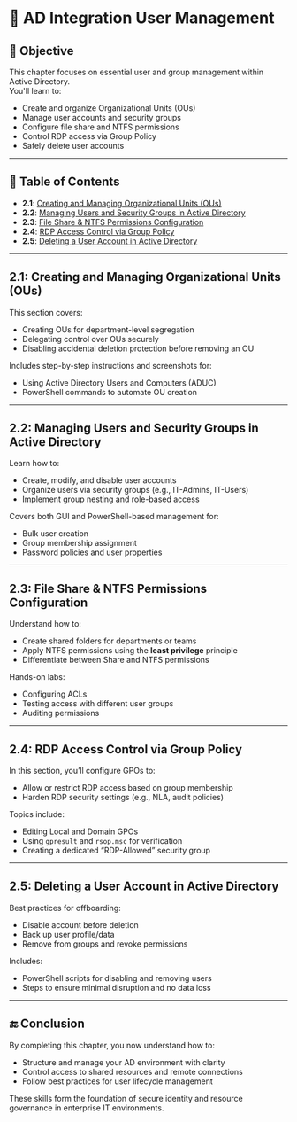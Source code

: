 # 👥 AD Integration User Management

## 🎯 Objective  
This chapter focuses on essential user and group management within Active Directory.  
You'll learn to:
- Create and organize Organizational Units (OUs)
- Manage user accounts and security groups
- Configure file share and NTFS permissions
- Control RDP access via Group Policy
- Safely delete user accounts

---

## 📘 Table of Contents  
- **2.1**: [Creating and Managing Organizational Units (OUs)](https://github.com/AliChoukatli/CyberShield-Enterprise/blob/main/02_AD_Integration_User_Management/Documentation/01_Create_Delete_OUs.md)  
- **2.2**: [Managing Users and Security Groups in Active Directory](https://github.com/AliChoukatli/CyberShield-Enterprise/blob/main/02_AD_Integration_User_Management/Documentation/02_Manage_Users_Groups.md)
- **2.3**: [File Share & NTFS Permissions Configuration](https://github.com/AliChoukatli/CyberShield-Enterprise/blob/main/02_AD_Integration_User_Management/Documentation/03_File_Share_NTFS.md)
- **2.4**: [RDP Access Control via Group Policy](https://github.com/AliChoukatli/CyberShield-Enterprise/blob/main/02_AD_Integration_User_Management/Documentation/05_RDP_GPO.md)
- **2.5**: [Deleting a User Account in Active Directory](https://github.com/AliChoukatli/CyberShield-Enterprise/blob/main/02_AD_Integration_User_Management/Documentation/06_Delete_Users_Accounts.md) 

---

## 2.1: Creating and Managing Organizational Units (OUs)  
This section covers:
- Creating OUs for department-level segregation
- Delegating control over OUs securely
- Disabling accidental deletion protection before removing an OU

Includes step-by-step instructions and screenshots for:
- Using Active Directory Users and Computers (ADUC)
- PowerShell commands to automate OU creation

---

## 2.2: Managing Users and Security Groups in Active Directory  
Learn how to:
- Create, modify, and disable user accounts
- Organize users via security groups (e.g., IT-Admins, IT-Users)
- Implement group nesting and role-based access

Covers both GUI and PowerShell-based management for:
- Bulk user creation
- Group membership assignment
- Password policies and user properties

---

## 2.3: File Share & NTFS Permissions Configuration  
Understand how to:
- Create shared folders for departments or teams
- Apply NTFS permissions using the **least privilege** principle
- Differentiate between Share and NTFS permissions

Hands-on labs:
- Configuring ACLs
- Testing access with different user groups
- Auditing permissions

---

## 2.4: RDP Access Control via Group Policy  
In this section, you’ll configure GPOs to:
- Allow or restrict RDP access based on group membership
- Harden RDP security settings (e.g., NLA, audit policies)

Topics include:
- Editing Local and Domain GPOs
- Using `gpresult` and `rsop.msc` for verification
- Creating a dedicated “RDP-Allowed” security group

---

## 2.5: Deleting a User Account in Active Directory  
Best practices for offboarding:
- Disable account before deletion
- Back up user profile/data
- Remove from groups and revoke permissions

Includes:
- PowerShell scripts for disabling and removing users
- Steps to ensure minimal disruption and no data loss

---

## 🔚 Conclusion  
By completing this chapter, you now understand how to:
- Structure and manage your AD environment with clarity
- Control access to shared resources and remote connections
- Follow best practices for user lifecycle management

These skills form the foundation of secure identity and resource governance in enterprise IT environments.

